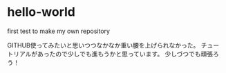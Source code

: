 # hello-world
first test to make my own repository

GITHUB使ってみたいと思いつつなかなか重い腰を上げられなかった。
チュートリアルがあったので少しでも進もうかと思っています。
少しづつでも頑張ろう！
